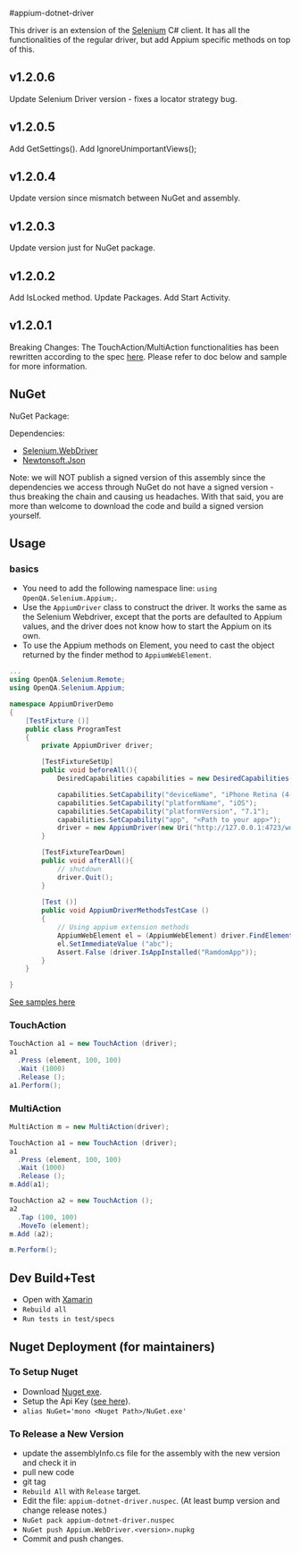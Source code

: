 #appium-dotnet-driver

This driver is an extension of the [Selenium](http://docs.seleniumhq.org/) C# client. It has 
all the functionalities of the regular driver, but add Appium specific methods on top of this.

## v1.2.0.6
Update Selenium Driver version - fixes a locator strategy bug.

## v1.2.0.5
Add GetSettings().
Add IgnoreUnimportantViews();

## v1.2.0.4
Update version since mismatch between NuGet and assembly.

## v1.2.0.3
Update version just for NuGet package.

## v1.2.0.2
Add IsLocked method.
Update Packages.
Add Start Activity.

## v1.2.0.1

Breaking Changes: The TouchAction/MultiAction functionalities has been rewritten according
to the spec [here](https://dvcs.w3.org/hg/webdriver/raw-file/default/webdriver-spec.html#touch-gestures).
Please refer to doc below and sample for more information.

## NuGet

NuGet Package: [](http://www.nuget.org/packages/Appium.WebDriver/)

Dependencies:

- [Selenium.WebDriver](http://www.nuget.org/packages/Selenium.WebDriver/)
- [Newtonsoft.Json](http://www.nuget.org/packages/Newtonsoft.Json/)

Note: we will NOT publish a signed version of this assembly since the dependencies we access through NuGet do not have a signed version - thus breaking the chain and causing us headaches. With that said, you are more than welcome to download the code and build a signed version yourself.
 
## Usage

### basics

- You need to add the following namespace line: `using OpenQA.Selenium.Appium;`.
- Use the `AppiumDriver` class to construct the driver. It works the same as the Selenium Webdriver, except that
 the ports are defaulted to Appium values, and the driver does not know how to start the Appium on its own.
- To use the Appium methods on Element, you need to cast the object returned by the finder method to 
`AppiumWebElement`.


```c#
...
using OpenQA.Selenium.Remote;
using OpenQA.Selenium.Appium;

namespace AppiumDriverDemo
{
	[TestFixture ()]
	public class ProgramTest
	{
		private AppiumDriver driver;

		[TestFixtureSetUp]
		public void beforeAll(){
			DesiredCapabilities capabilities = new DesiredCapabilities();

			capabilities.SetCapability("deviceName", "iPhone Retina (4-inch 64-bit)");
			capabilities.SetCapability("platformName", "iOS");
			capabilities.SetCapability("platformVersion", "7.1");
			capabilities.SetCapability("app", "<Path to your app>");
			driver = new AppiumDriver(new Uri("http://127.0.0.1:4723/wd/hub"), capabilities);		
		}

		[TestFixtureTearDown]
		public void afterAll(){
			// shutdown
			driver.Quit();
		}
			
		[Test ()]
		public void AppiumDriverMethodsTestCase ()
		{
			// Using appium extension methods
			AppiumWebElement el = (AppiumWebElement) driver.FindElementByIosUIAutomation(".elements()");
			el.SetImmediateValue ("abc");
			Assert.False (driver.IsAppInstalled("RamdomApp"));
		}
	}

}

```

[See samples here](/samples)

### TouchAction
```c#
TouchAction a1 = new TouchAction (driver);
a1
  .Press (element, 100, 100)
  .Wait (1000)
  .Release ();
a1.Perform();
```

### MultiAction

```c#
MultiAction m = new MultiAction(driver);

TouchAction a1 = new TouchAction (driver);
a1
  .Press (element, 100, 100)
  .Wait (1000)
  .Release ();
m.Add(a1);

TouchAction a2 = new TouchAction ();
a2
  .Tap (100, 100)
  .MoveTo (element);
m.Add (a2);

m.Perform();
```

## Dev Build+Test 

- Open with [Xamarin](http://xamarin.com/)
- `Rebuild all`
- `Run tests in test/specs`

## Nuget Deployment (for maintainers)

### To Setup Nuget 
- Download [Nuget exe](http://nuget.org/nuget.exe).
- Setup the Api Key ([see here](http://docs.nuget.org/docs/creating-packages/creating-and-publishing-a-package#api-key)).
- `alias NuGet='mono <Nuget Path>/NuGet.exe'`


### To Release a New Version
- update the assemblyInfo.cs file for the assembly with the new version and check it in
- pull new code
- git tag <version number>
- `Rebuild All` with `Release` target.
- Edit the file: `appium-dotnet-driver.nuspec`. (At least bump version and change release notes.)
- `NuGet pack appium-dotnet-driver.nuspec`
- `NuGet push Appium.WebDriver.<version>.nupkg`
- Commit and push changes.
